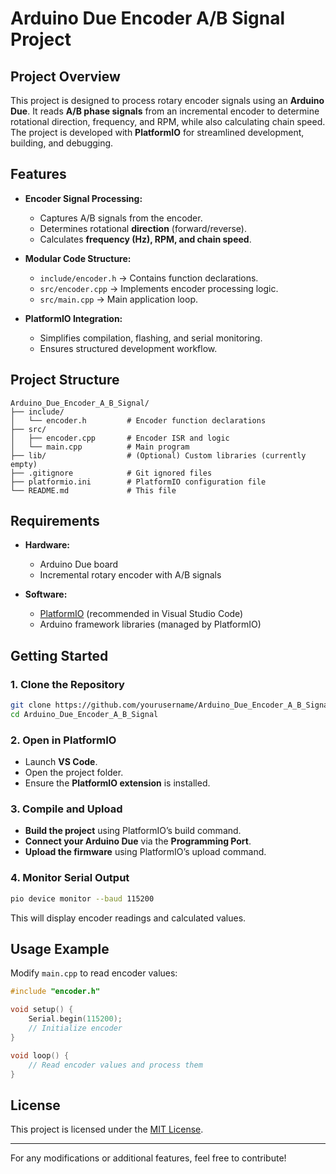 # Arduino Due Encoder A/B Signal Project

## Project Overview

This project is designed to process rotary encoder signals using an **Arduino Due**. It reads **A/B phase signals** from an incremental encoder to determine rotational direction, frequency, and RPM, while also calculating chain speed. The project is developed with **PlatformIO** for streamlined development, building, and debugging.

## Features

- **Encoder Signal Processing:**
  - Captures A/B signals from the encoder.
  - Determines rotational **direction** (forward/reverse).
  - Calculates **frequency (Hz), RPM, and chain speed**.

- **Modular Code Structure:**
  - `include/encoder.h` → Contains function declarations.
  - `src/encoder.cpp` → Implements encoder processing logic.
  - `src/main.cpp` → Main application loop.

- **PlatformIO Integration:**
  - Simplifies compilation, flashing, and serial monitoring.
  - Ensures structured development workflow.

## Project Structure

```
Arduino_Due_Encoder_A_B_Signal/
├── include/
│   └── encoder.h         # Encoder function declarations
├── src/
│   ├── encoder.cpp       # Encoder ISR and logic
│   └── main.cpp          # Main program
├── lib/                  # (Optional) Custom libraries (currently empty)
├── .gitignore            # Git ignored files
├── platformio.ini        # PlatformIO configuration file
└── README.md             # This file
```

## Requirements

- **Hardware:**
  - Arduino Due board
  - Incremental rotary encoder with A/B signals

- **Software:**
  - [PlatformIO](https://platformio.org/) (recommended in Visual Studio Code)
  - Arduino framework libraries (managed by PlatformIO)

## Getting Started

### 1. Clone the Repository
```bash
git clone https://github.com/yourusername/Arduino_Due_Encoder_A_B_Signal.git
cd Arduino_Due_Encoder_A_B_Signal
```

### 2. Open in PlatformIO
- Launch **VS Code**.
- Open the project folder.
- Ensure the **PlatformIO extension** is installed.

### 3. Compile and Upload
- **Build the project** using PlatformIO’s build command.
- **Connect your Arduino Due** via the **Programming Port**.
- **Upload the firmware** using PlatformIO’s upload command.

### 4. Monitor Serial Output
```bash
pio device monitor --baud 115200
```
This will display encoder readings and calculated values.

## Usage Example

Modify `main.cpp` to read encoder values:

```cpp
#include "encoder.h"

void setup() {
    Serial.begin(115200);
    // Initialize encoder
}

void loop() {
    // Read encoder values and process them
}
```

## License
This project is licensed under the [MIT License](LICENSE).

---

For any modifications or additional features, feel free to contribute!
